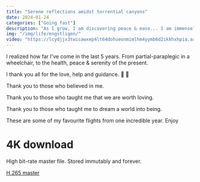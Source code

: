 ```yaml
---
title: "Serene reflections amidst torrential canyons"
date: 2024-01-24
categories: ["Going fast"]
description: "As I grow, I am discovering peace & ease... I am immensely thankful for the beings that are guiding me."
img: "/img/life/engstligen/"
video: "https://lcydjjx3twisawxep4lt64dohueonmimlhm4yymb6d2ikkhxhpia.arweave.net/WLA0pvudkSBa5H8XP3BuPQjmsQxZ2cxhgfD0hSj3O9A"
---
```

I realized how far I've come in the last 5 years. From partial-paraplegic in a wheelchair, to the health, peace & serenity of the present.

I thank you all for the love, help and guidance. 🌱 🤍

Thank you to those who believed in me.

Thank you to those who taught me that we are worth loving.

Thank you to those who taught me to dream a world into being.

These are some of my favourite flights from one incredible year. Enjoy

# 4K download
High bit-rate master file. Stored immutably and forever.

[H.265 master](https://viewblock.io/arweave/tx/WLA0pvudkSBa5H8XP3BuPQjmsQxZ2cxhgfD0hSj3O9A)


